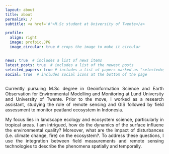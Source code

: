 ```yaml
---
layout: about
title: about
permalink: /
subtitle: <a href='#'>M.Sc student at University of Twente</a>

profile:
  align: right
  image: profpic.JPG
  image_circular: true # crops the image to make it circular


news: true  # includes a list of news items
latest_posts: true  # includes a list of the newest posts
selected_papers: true # includes a list of papers marked as "selected={true}"
social: true  # includes social icons at the bottom of the page
---
```


Currently pursuing M.Sc degree in Geoinformation Science and Earth Observation for Environmental Modelling and Monitoring at Lund University and University of Twente. Prior to the move, I worked as a research assistant, studying the role of remote sensing and GIS followed by field assessment to monitor peatland ecosystem in Indonesia.

My focus lies in landscape ecology and ecosystem science, particularly in tropical areas. I am intrigued, how do the dynamics of the surface influene the environmental quality? Moreover, what are the impact of disturbances (i.e. climate change, fire) on the ecosystem?. To address these questions, I use the integration between field measurements and remote sensing technologies to describe the phenomena spatially and temporally.

<style>
  body {
    text-align: justify;
  }
</style>
